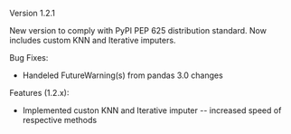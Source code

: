 Version 1.2.1

New version to comply with PyPI PEP 625 distribution standard.
Now includes custom KNN and Iterative imputers.

Bug Fixes:
- Handeled FutureWarning(s) from pandas 3.0 changes

Features (1.2.x):
- Implemented custon KNN and Iterative imputer -- increased speed of respective methods